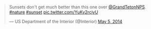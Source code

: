 <blockquote class="twitter-tweet"><p lang="en" dir="ltr">Sunsets don&#39;t get much better than this one over <a href="https://twitter.com/GrandTetonNPS?ref_src=twsrc^tfw">@GrandTetonNPS</a>. <a href="https://twitter.com/hashtag/nature?src=hash&amp;ref_src=twsrc^tfw">#nature</a> <a href="https://twitter.com/hashtag/sunset?src=hash&amp;ref_src=twsrc^tfw">#sunset</a> <a href="http://t.co/YuKy2rcjyU">pic.twitter.com/YuKy2rcjyU</a></p>&mdash; US Department of the Interior (@Interior) <a href="https://twitter.com/Interior/status/463440424141459456?ref_src=twsrc^tfw">May 5, 2014</a></blockquote>
